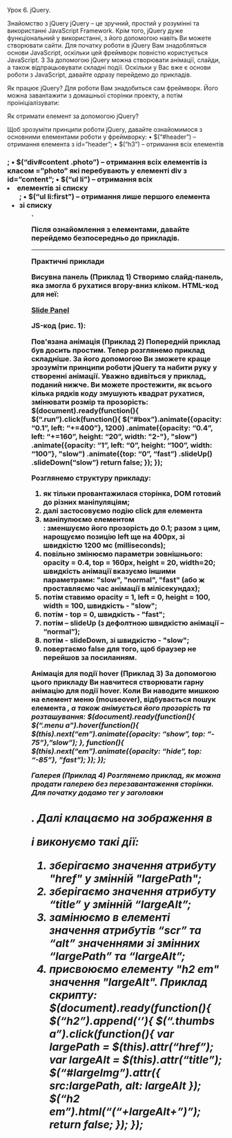 Урок 6. jQuery.

Знайомство з jQuery
jQuery – це зручний, простий у розумінні та використанні JavaScript Framework.
Крім того, jQuery дуже функціональний у використанні, з його допомогою навіть
Ви можете створювати сайти. Для початку роботи в jQuery Вам знадобляться основи
JavaScript, оскільки цей фреймворк повністю користується JavaScript. З
За допомогою jQuery можна створювати анімації, слайди, а також відпрацьовувати
складні події.
Оскільки у Вас вже є основи роботи з JavaScript, давайте одразу перейдемо до
прикладів.

Як працює jQuery?
Для роботи Вам знадобиться сам фреймворк. Його можна завантажити з домашньої
сторінки проекту, а потім проініціалізувати:

<head>
<script type=”text/javascript” src=”jquery.js”></script>
</head>

Як отримати елемент за допомогою jQuery?

Щоб зрозуміти принципи роботи jQuery, давайте ознайомимося з основними
елементами роботи у фреймворку:
• $(“#header”) – отримання елемента з id=”header”;
• $(“h3”) – отримання всіх елементів <h3>;
• $(“div#content .photo”) – отримання всіх елементів із класом =”photo”
які перебувають у елементі div з id=”content”;
• $(“ul li”) – отримання всіх <li> елементів зі списку <ul>;
• $(“ul li:first”) – отримання лише першого елемента <li> зі списку <ul>.

Після ознайомлення з елементами, давайте перейдемо безпосередньо до
прикладів.

---

Практичні приклади

Висувна панель (Приклад 1)
Створимо слайд-панель, яка змогла б рухатися вгору-вниз кліком.
HTML-код для неї:

<div	id=”panel”>
</div>
<p	class=”slide”><a	href=”#” class=”btn-slide”>Slide	Panel</a></p>

JS-код (рис. 1):

Пов'язана анімація (Приклад 2)
Попередній приклад був досить простим. Тепер розглянемо приклад
складніше. За його допомогою Ви зможете краще зрозуміти принципи роботи jQuery та
набити руку у створенні анімації.
Уважно вдивіться у приклад, поданий нижче. Ви можете простежити, як
всього кілька рядків коду змушують квадрат рухатися, змінювати розмір та
прозорість:
$(document).ready(function(){
$(“.run”).click(function(){
$(“#box”).animate({opacity: “0.1”, left: “+=400”}, 1200)
.animate({opacity: “0.4”, left: “+=160”, height: “20”, width:
"2-"}, "slow")
.animate({opacity: “1”, left: “0”, height: “100”, width: “100”},
"slow")
.animate({top: “0”, “fast”)
.slideUp()
.slideDown(“slow”)
return false;
});
});

Розглянемо структуру прикладу:

1. як тільки провантажилася сторінка, DOM готовий до різних
   маніпуляціям;
2. далі застосовуємо подію click для елемента <a class=”run”>
3. маніпулюємо елементом <div id=”box”>: зменшуємо його прозорість до
   0.1; разом з цим, нарощуємо позицію left ще на 400px, зі швидкістю
   1200 мс (milliseconds);
4. повільно змінюємо параметри зовнішнього: opacity = 0.4, top = 160px, height = 20,
   width=20; швидкість анімації вказуємо іншими параметрами: "slow",
   "normal", "fast" (або ж проставляємо час анімації в мілісекундах);
5. потім ставимо opacity = 1, left = 0, height = 100, width = 100, швидкість - "slow";
6. потім - top = 0, швидкість - "fast";
7. потім – slideUp (з дефолтною швидкістю анімації – “normal”);
8. потім - slideDown, зі швидкістю - "slow";
9. повертаємо false для того, щоб браузер не перейшов за посиланням.

Анімація для події hover (Приклад 3)
За допомогою цього прикладу Ви навчитеся створювати гарну анімацію для
події hover.
Коли Ви наводите мишкою на елемент меню (mouseover), відбувається пошук
елемента <em>, а також анімується його прозорість та розташування:
$(document).ready(function(){
$(“.menu a”).hover(function(){
$(this).next(“em”).animate({opacity: “show”, top: “-
75”},”slow”);
}, function(){
$(this).next(“em”).animate({opacity: “hide”, top: “-85”},
”fast”);
});
});

Галерея (Приклад 4)
Розглянемо приклад, як можна продати галерею без перезавантаження сторінки.
Для початку додамо тег <em> у заголовки <h2>.
Далі клацаємо на зображення в <p class=thumbs> і виконуємо такі дії:

1. зберігаємо значення атрибуту "href" у змінній "largePath";
2. зберігаємо значення атрибуту “title” у змінній “largeAlt”;
3. замінюємо в елементі <img id=”largeImg”> значення атрибутів “scr” та “alt”
   значеннями зі змінних “largePath” та “largeAlt”;
4. присвоюємо елементу "h2 em" значення "largeAlt".
   Приклад скрипту:
   $(document).ready(function(){
$(“h2”).append(‘<em></em>’){
   $(“.thumbs a”).click(function(){
var largePath = $(this).attr(“href”);
var largeAlt = $(this).attr(“title”);
$(“#largeImg”).attr({ src:largePath, alt: largeAlt });
   $(“h2 em”).html(“(“+largeAlt+”)”); return false;
   });
   });
